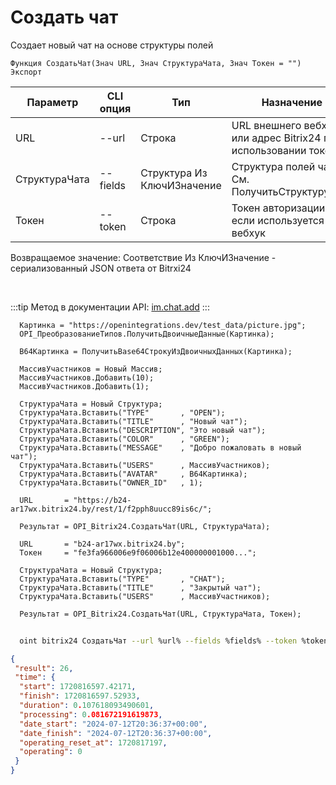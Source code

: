 ﻿---
sidebar_position: 1
---

# Создать чат
 Создает новый чат на основе структуры полей



`Функция СоздатьЧат(Знач URL, Знач СтруктураЧата, Знач Токен = "") Экспорт`

  | Параметр | CLI опция | Тип | Назначение |
  |-|-|-|-|
  | URL | --url | Строка | URL внешнего вебхука или адрес Bitrix24 при использовании токена |
  | СтруктураЧата | --fields | Структура Из КлючИЗначение | Структура полей чата. См. ПолучитьСтруктуруЧата |
  | Токен | --token | Строка | Токен авторизации, если используется не вебхук |

  
  Возвращаемое значение:   Соответствие Из КлючИЗначение - сериализованный JSON ответа от Bitrxi24

<br/>

:::tip
Метод в документации API: [im.chat.add](https://dev.1c-bitrix.ru/learning/course/?COURSE_ID=93&LESSON_ID=12093)
:::
<br/>


```bsl title="Пример кода"
  Картинка = "https://openintegrations.dev/test_data/picture.jpg";
  OPI_ПреобразованиеТипов.ПолучитьДвоичныеДанные(Картинка);
  
  B64Картинка = ПолучитьBase64СтрокуИзДвоичныхДанных(Картинка);
  
  МассивУчастников = Новый Массив;
  МассивУчастников.Добавить(10);
  МассивУчастников.Добавить(1);
  
  СтруктураЧата = Новый Структура;
  СтруктураЧата.Вставить("TYPE"       , "OPEN");
  СтруктураЧата.Вставить("TITLE"      , "Новый чат");
  СтруктураЧата.Вставить("DESCRIPTION", "Это новый чат");
  СтруктураЧата.Вставить("COLOR"      , "GREEN");
  СтруктураЧата.Вставить("MESSAGE"    , "Добро пожаловать в новый чат");
  СтруктураЧата.Вставить("USERS"      , МассивУчастников);
  СтруктураЧата.Вставить("AVATAR"     , B64Картинка);
  СтруктураЧата.Вставить("OWNER_ID"   , 1);
  
  URL       = "https://b24-ar17wx.bitrix24.by/rest/1/f2pph8uucc89is6c/";
  
  Результат = OPI_Bitrix24.СоздатьЧат(URL, СтруктураЧата);
  
  URL       = "b24-ar17wx.bitrix24.by";
  Токен     = "fe3fa966006e9f06006b12e400000001000...";
  
  СтруктураЧата = Новый Структура;
  СтруктураЧата.Вставить("TYPE"       , "CHAT");
  СтруктураЧата.Вставить("TITLE"      , "Закрытый чат");
  СтруктураЧата.Вставить("USERS"      , МассивУчастников);
  
  Результат = OPI_Bitrix24.СоздатьЧат(URL, СтруктураЧата, Токен);
```
	


```sh title="Пример команды CLI"
    
  oint bitrix24 СоздатьЧат --url %url% --fields %fields% --token %token%

```

```json title="Результат"
{
 "result": 26,
 "time": {
  "start": 1720816597.42171,
  "finish": 1720816597.52933,
  "duration": 0.107618093490601,
  "processing": 0.081672191619873,
  "date_start": "2024-07-12T20:36:37+00:00",
  "date_finish": "2024-07-12T20:36:37+00:00",
  "operating_reset_at": 1720817197,
  "operating": 0
 }
}
```
